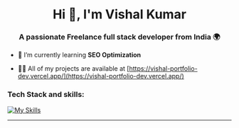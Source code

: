 <h1 align="center">Hi 👋, I'm Vishal Kumar</h1>
<h3 align="center">A passionate Freelance full stack developer from India 🌍</h3>

- 🌱 I’m currently learning **SEO Optimization**

- 👨‍💻 All of my projects are available at [https://vishal-portfolio-dev.vercel.app/](https://vishal-portfolio-dev.vercel.app/)

<h3>Tech Stack and skills:</h3>

[![My Skills](https://skillicons.dev/icons?i=nextjs,react,js,css,c,cpp,bootstrap,express,linux,materialui,mongodb,nodejs,postman,react,redux,sass,tailwind,vercel,netlify,html,docker,figma,jest,md,pug,vite)](https://skillicons.dev)

---

<!-- Proudly created with GPRM ( https://gprm.itsvg.in ) -->


<img src="https://user-images.githubusercontent.com/59575502/127335603-f2ca1bc8-1fdc-4bd6-8dd6-66358fb089a4.png" alt=""/>
